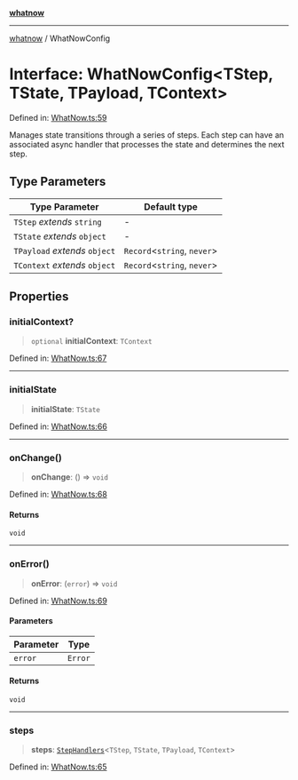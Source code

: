 [**whatnow**](../README.md)

---

[whatnow](../README.md) / WhatNowConfig

# Interface: WhatNowConfig\<TStep, TState, TPayload, TContext\>

Defined in: [WhatNow.ts:59](https://github.com/ericvera/whatnow/blob/main/src/WhatNow.ts#L59)

Manages state transitions through a series of steps.
Each step can have an associated async handler that processes the state
and determines the next step.

## Type Parameters

| Type Parameter                | Default type                  |
| ----------------------------- | ----------------------------- |
| `TStep` _extends_ `string`    | -                             |
| `TState` _extends_ `object`   | -                             |
| `TPayload` _extends_ `object` | `Record`\<`string`, `never`\> |
| `TContext` _extends_ `object` | `Record`\<`string`, `never`\> |

## Properties

### initialContext?

> `optional` **initialContext**: `TContext`

Defined in: [WhatNow.ts:67](https://github.com/ericvera/whatnow/blob/main/src/WhatNow.ts#L67)

---

### initialState

> **initialState**: `TState`

Defined in: [WhatNow.ts:66](https://github.com/ericvera/whatnow/blob/main/src/WhatNow.ts#L66)

---

### onChange()

> **onChange**: () => `void`

Defined in: [WhatNow.ts:68](https://github.com/ericvera/whatnow/blob/main/src/WhatNow.ts#L68)

#### Returns

`void`

---

### onError()

> **onError**: (`error`) => `void`

Defined in: [WhatNow.ts:69](https://github.com/ericvera/whatnow/blob/main/src/WhatNow.ts#L69)

#### Parameters

| Parameter | Type    |
| --------- | ------- |
| `error`   | `Error` |

#### Returns

`void`

---

### steps

> **steps**: [`StepHandlers`](../type-aliases/StepHandlers.md)\<`TStep`, `TState`, `TPayload`, `TContext`\>

Defined in: [WhatNow.ts:65](https://github.com/ericvera/whatnow/blob/main/src/WhatNow.ts#L65)

